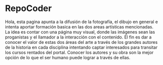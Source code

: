 # RepoCoder
<p>
Hola, esta pagina apunta a la difusión de la fotografía, el dibujo en general e intenta aportar formación basica en las dos areas artísticas mencionadas.
La idea es contar con una página muy visual, donde las imágenes sean las proganistas y el llamador a la interacción con el contenido.
El fin es dar a conocer el valor de estas dos áreas del arte a través de los grandes autores de la historia en cada disciplina intentando captar interesados para transitar los cursos rentados del portal.
Conocer los autores y su obra son la mejor opción de lo que el ser humano puede lograr a través de ellas.</p>
